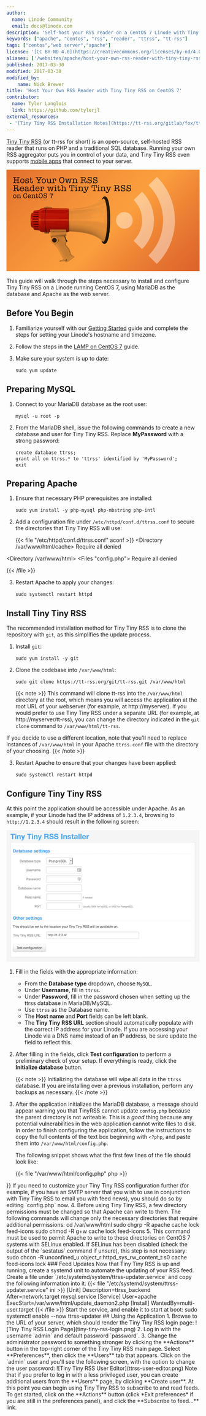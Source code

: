 ```yaml
---
author:
  name: Linode Community
  email: docs@linode.com
description: 'Self-host your RSS reader on a CentOS 7 Linode with Tiny Tiny RSS.'
keywords: ["apache", "centos", "rss", "reader", "ttrss", "tt-rss"]
tags: ["centos","web server","apache"]
license: '[CC BY-ND 4.0](https://creativecommons.org/licenses/by-nd/4.0)'
aliases: ['/websites/apache/host-your-own-rss-reader-with-tiny-tiny-rss-on-centos-7/']
published: 2017-03-30
modified: 2017-03-30
modified_by:
    name: Nick Brewer
title: 'Host Your Own RSS Reader with Tiny Tiny RSS on CentOS 7'
contributor:
  name: Tyler Langlois
  link: https://github.com/tylerjl
external_resources:
 - '[Tiny Tiny RSS Installation Notes](https://tt-rss.org/gitlab/fox/tt-rss/wikis/InstallationNotes)'
---
```



[Tiny Tiny RSS](https://tt-rss.org/) (or tt-rss for short) is an open-source, self-hosted RSS reader that runs on PHP and a traditional SQL database. Running your own RSS aggregator puts you in control of your data, and Tiny Tiny RSS even supports [mobile apps](https://play.google.com/store/apps/details?id=org.ttrssreader) that connect to your server.

![Install Tiny Tiny RSS on CentOS 7](host-your-own-rss-reader-with-tiny-tiny-rss-on-centos-7.png)

This guide will walk through the steps necessary to install and configure Tiny Tiny RSS on a Linode running CentOS 7, using MariaDB as the database and Apache as the web server.

## Before You Begin

1.  Familiarize yourself with our [Getting Started](/docs/getting-started) guide and complete the steps for setting your Linode's hostname and timezone.

2.  Follow the steps in the [LAMP on CentOS 7](/docs/websites/lamp/lamp-on-centos-7) guide.

3.  Make sure your system is up to date:

        sudo yum update

## Preparing MySQL

1.  Connect to your MariaDB database as the root user:

        mysql -u root -p

2.  From the MariaDB shell, issue the following commands to create a new database and user for Tiny Tiny RSS. Replace **MyPassword** with a strong password:

        create database ttrss;
        grant all on ttrss.* to 'ttrss' identified by 'MyPassword';
        exit

## Preparing Apache

1.  Ensure that necessary PHP prerequisites are installed:

        sudo yum install -y php-mysql php-mbstring php-intl

2.  Add a configuration file under `/etc/httpd/conf.d/ttrss.conf` to secure the directories that Tiny Tiny RSS will use:

    {{< file "/etc/httpd/conf.d/ttrss.conf" aconf >}}
<Directory /var/www/html/cache>
    Require all denied
</Directory>

<Directory /var/www/html>
    <Files "config.php">
        Require all denied
    </Files>
</Directory>

{{< /file >}}


3.  Restart Apache to apply your changes:

        sudo systemctl restart httpd

## Install Tiny Tiny RSS

The recommended installation method for Tiny Tiny RSS is to clone the repository with `git`, as this simplifies the update process.

1.  Install `git`:

        sudo yum install -y git

2.  Clone the codebase into `/var/www/html`:

        sudo git clone https://tt-rss.org/git/tt-rss.git /var/www/html

    {{< note >}}
This command will clone tt-rss into the `/var/www/html` directory at the root, which means you will access the application at the root URL of your webserver (for example, at http://myserver).
If you would prefer to use Tiny Tiny RSS under a separate URL (for example, at http://myserver/tt-rss), you can change the directory indicated in the `git clone` command to `/var/www/html/tt-rss`.

If you decide to use a different location, note that you'll need to replace instances of `/var/www/html` in your Apache `ttrss.conf` file with the directory of your choosing.
{{< /note >}}

3.  Restart Apache to ensure that your changes have been applied:

        sudo systemctl restart httpd

## Configure Tiny Tiny RSS

At this point the application should be accessible under Apache. As an example, if your Linode had the IP address of `1.2.3.4`, browsing to `http://1.2.3.4` should result in the following screen:

![Tiny Tiny RSS Installation Page](tiny-tiny-rss-install-page.png)

1.  Fill in the fields with the appropriate information:

    *   From the **Database type** dropdown, choose `MySQL`.
    *   Under **Username**, fill in `ttrss`.
    *   Under **Password**, fill in the password chosen when setting up the ttrss database in MariaDB/MySQL.
    *   Use `ttrss` as the Database name.
    *   The **Host name** and **Port** fields can be left blank.
    *   The **Tiny Tiny RSS URL** section should automatically populate with the correct IP address for your Linode. If you are accessing your Linode via a DNS name instead of an IP address, be sure update the field to reflect this.

2.  After filling in the fields, click **Test configuration** to perform a preliminary check of your setup. If everything is ready, click the **Initialize database** button.

    {{< note >}}
Initializing the database will wipe all data in the `ttrss` database.
If you are installing over a previous installation, perform any backups as necessary.
{{< /note >}}

3.  After the application initializes the MariaDB database, a message should appear warning you that TinyRSS cannot update `config.php` because the parent directory is not writeable. This is a *good* thing because any potential vulnerabilities in the web application cannot write files to disk. In order to finish configuring the application, follow the instructions to copy the full contents of the text box beginning with `<?php`, and paste them into `/var/www/html/config.php`.

    The following snippet shows what the first few lines of the file should look like:

      {{< file "/var/www/html/config.php" php >}}
<?php
// *******************************************
// *** Database configuration (important!) ***
// *******************************************

define('DB_TYPE', 'mysql');
............

{{< /file >}}


    If you need to customize your Tiny Tiny RSS configuration further (for example, if you have an SMTP server that you wish to use in conjunction with Tiny Tiny RSS to email you with feed news), you should do so by editing `config.php` now.

4.  Before using Tiny Tiny RSS, a few directory permissions must be changed so that Apache can write to them. The following commands will change only the necessary directories that require additional permissions:

        cd /var/www/html
        sudo chgrp -R apache cache lock feed-icons
        sudo chmod -R g+w cache lock feed-icons

5.  This command must be used to permit Apache to write to these directories on CentOS 7 systems with SELinux enabled. If SELinux has been disabled (check the output of the `sestatus` command if unsure), this step is not necessary:

        sudo chcon -R unconfined_u:object_r:httpd_sys_rw_content_t:s0 cache feed-icons lock

### Feed Updates

Now that Tiny Tiny RSS is up and running, create a systemd unit to automate the updating of your RSS feed. Create a file under `/etc/systemd/system/ttrss-updater.service` and copy the following information into it:

{{< file "/etc/systemd/system/ttrss-updater.service" ini >}}
[Unit]
Description=ttrss_backend
After=network.target mysql.service

[Service]
User=apache
ExecStart=/var/www/html/update_daemon2.php

[Install]
WantedBy=multi-user.target

{{< /file >}}


Start the service, and enable it to start at boot:

    sudo systemctl enable --now ttrss-updater

## Using the Application

1.  Browse to the URL of your server, which should render the Tiny Tiny RSS login page:

    ![Tiny Tiny RSS Login Page](tiny-tiny-rss-login.png)

2.  Log in with the username `admin` and default password `password`.

3.  Change the administrator password to something stronger by clicking the **Actions** button in the top-right corner of the Tiny Tiny RSS main page. Select **Preferences**, then click the **Users** tab that appears. Click on the `admin` user and you'll see the following screen, with the option to change the user password:

    ![Tiny Tiny RSS User Editor](ttrss-user-editor.png)

    Note that if you prefer to log in with a less privileged user, you can create additional users from the **Users** page, by clicking **Create user**.

At this point you can begin using Tiny Tiny RSS to subscribe to and read feeds. To get started, click on the **Actions** button (click *Exit preferences* if you are still in the preferences panel), and click the **Subscribe to feed...** link.
